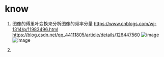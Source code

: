 # know
1. 图像的傅里叶变换来分析图像的频率分量  https://www.cnblogs.com/wj-1314/p/11983496.html
https://blog.csdn.net/qq_44111805/article/details/126447560
![image](https://github.com/user-attachments/assets/13eec5a7-ee68-4741-bf12-26628f2423c3)
![image](https://github.com/user-attachments/assets/6b7ba24a-0cae-427d-b768-7963eb4f1a7d)



3. 
